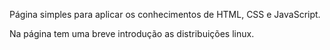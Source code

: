 Página simples para aplicar os conhecimentos de HTML, CSS e JavaScript.

Na página tem uma breve introdução as distribuições linux.
